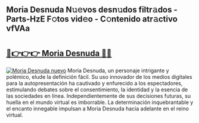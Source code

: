 ## Moria Desnuda N𝚞𝚎vos desn𝚞dos filtr𝚊dos - Parts-HzE F𝚘tos vid𝚎o - C𝚘ntenido atr𝚊ctivo vfVAa

# <h2><a href="http://mb8704v.tromn.icu/?c=Moria+Desnuda">🔗👉👉👉 Moria Desnuda 🔗🔗</a></h2>

[![Moria Desnuda nuevo](https://i.imgur.com/pEAQMta.gif)](http://mb8704v.tromn.icu/?c=Moria+Desnuda)
Moria Desnuda, un personaje intrigante y polémico, elude la definición fácil. Su uso innovador de los medios digitales para la autopresentación ha cautivado y enfurecido a los espectadores, estimulando debates sobre el consentimiento, la identidad y la esencia de las sociedades en línea. Independientemente de sus decisiones futuras, su huella en el mundo virtual es imborrable. La determinación inquebrantable y el encanto innegable impulsan a Moria Desnuda hacia adelante en el reino virtual.
